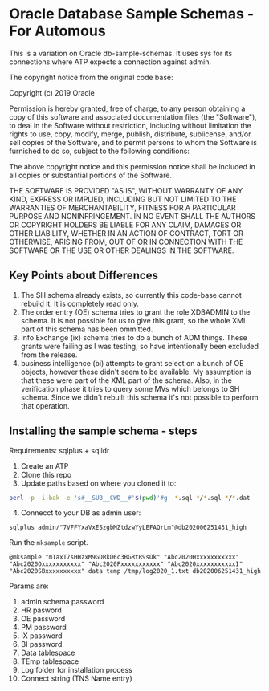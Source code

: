# Oracle Database Sample Schemas - For Automous

This is a variation on Oracle db-sample-schemas. It uses sys for its connections
where ATP expects a connection against admin.

The copyright notice from the original code base:

Copyright (c) 2019 Oracle

Permission is hereby granted, free of charge, to any person obtaining
a copy of this software and associated documentation files (the
"Software"), to deal in the Software without restriction, including
without limitation the rights to use, copy, modify, merge, publish,
distribute, sublicense, and/or sell copies of the Software, and to
permit persons to whom the Software is furnished to do so, subject to
the following conditions:

The above copyright notice and this permission notice shall be
included in all copies or substantial portions of the Software.

THE SOFTWARE IS PROVIDED "AS IS", WITHOUT WARRANTY OF ANY KIND,
EXPRESS OR IMPLIED, INCLUDING BUT NOT LIMITED TO THE WARRANTIES OF
MERCHANTABILITY, FITNESS FOR A PARTICULAR PURPOSE AND
NONINFRINGEMENT. IN NO EVENT SHALL THE AUTHORS OR COPYRIGHT HOLDERS BE
LIABLE FOR ANY CLAIM, DAMAGES OR OTHER LIABILITY, WHETHER IN AN ACTION
OF CONTRACT, TORT OR OTHERWISE, ARISING FROM, OUT OF OR IN CONNECTION
WITH THE SOFTWARE OR THE USE OR OTHER DEALINGS IN THE SOFTWARE.

## Key Points about Differences

1. The SH schema already exists, so currently this code-base cannot rebuild it.
It is completely read only. 
2. The order entry (OE) schema tries to grant the role XDBADMIN to the schema.
It is not possible for us to give this grant, so the whole XML part of this schema
has been ommitted.
3. Info Exchange (ix) schema tries to do a bunch of ADM things. These grants were
failing as I was testing, so have intentionally been excluded from the release.
4. business intelligence (bi) attempts to grant select on a bunch of OE objects,
however these didn't seem to be available. My assumption is that these were part
of the XML part of the schema.
Also, in the verification phase it tries to query some MVs which belongs to SH
schema. Since we didn't rebuilt this schema it's not possible to perform that operation.

## Installing the sample schema - steps

Requirements: sqlplus + sqlldr

1. Create an ATP
2. Clone this repo
3. Update paths based on where you cloned it to:

```sh
perl -p -i.bak -e 's#__SUB__CWD__#'$(pwd)'#g' *.sql */*.sql */*.dat
```

4. Connecct to your DB as admin user:

```
sqlplus admin/"7VFFYxaVxESzgbMZtdzwYyLEFAQrLm"@db202006251431_high
```

Run the `mksample` script.

```
@mksample "mTaxT7sHHzxM9GDRkD6c3BGRtR9sDk" "Abc2020Hxxxxxxxxxxx" "Abc2020Oxxxxxxxxxxx" "Abc2020Pxxxxxxxxxxx" "Abc2020xxxxxxxxxxxI" "Abc2020SBxxxxxxxxxx" data temp /tmp/log2020_1.txt db202006251431_high
```

Params are:

1. admin schema password
2. HR pasword
3. OE password
4. PM password
5. IX password
6. BI password 
7. Data tablespace
8. TEmp tablespace
9. Log folder for installation process
10. Connect string (TNS Name entry)